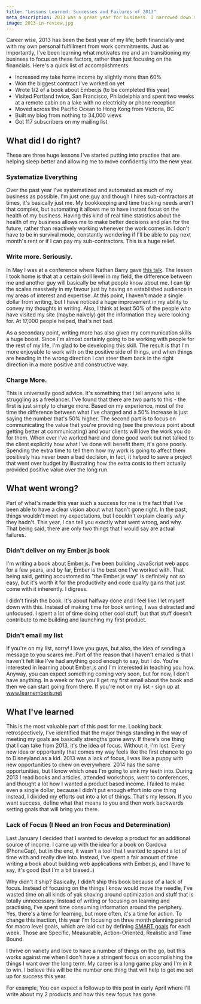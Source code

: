 ```yaml
---
title: "Lessons Learned: Successes and Failures of 2013"
meta_description: 2013 was a great year for business. I narrowed down my business, but need to achieve a strong focus.
image: 2013-in-review.jpg
---
```


Career wise, 2013 has been the best year of my life; both financially and with my own personal fulfillment from work commitments. Just as importantly, I've been learning what motivates me and am transitioning my business to focus on these factors, rather than just focusing on the financials. Here's a quick list of accomplishments:

* Increased my take home income by slightly more than 60%
* Won the biggest contract I've worked on yet
* Wrote 1/2 of a book about Ember.js (to be completed this year)
* Visited Portland twice, San Francisco, Philadelphia and spent two weeks at a remote cabin on a lake with no electricity or phone reception
* Moved across the Pacific Ocean to Hong Kong from Victoria, BC
* Built my blog from nothing to 34,000 views
* Got 117 subscribers on my mailing list

<h2>What did I do right?</h2>
These are three huge lessons I've started putting into practise that are helping sleep better and allowing me to move confidently into the new year.
<h3>Systematize Everything</h3>
Over the past year I've systematized and automated as much of my business as possible. I'm just one guy and though I hires sub-contractors at times, it's basically just me. My bookkeeping and time tracking needs aren't that complex, but automating it allows me to have instant focus on the health of my business. Having this kind of real time statistics about the health of my business allows me to make better decisions and plan for the future, rather than reactively working whenever the work comes in. I don't have to be in survival mode, constantly wondering if I'll be able to pay next month's rent or if I can pay my sub-contractors. This is a huge relief.
<h3>Write more. Seriously.</h3>
In May I was at a conference where Nathan Barry gave <a href="http://fast.wistia.net/embed/iframe/4n4oitiwyw">this talk</a>. The lesson I took home is that at a certain skill level in my field, the difference between me and another guy will basically be what people know about me. I can tip the scales massively in my favour just by having an established audience in my areas of interest and expertise. At this point, I haven't made a single dollar from writing, but I have noticed a huge improvement in my ability to convey my thoughts in writing. Also, I think at least 50% of the people who have visited my site (maybe naively) got the information they were looking for. At 17,000 people helped, that's not bad.

As a secondary point, writing more has also given my communication skills a huge boost. Since I'm almost certainly going to be working with people for the rest of my life, I'm glad to be developing this skill. The result is that I'm more enjoyable to work with on the positive side of things, and when things are heading in the wrong direction I can steer them back in the right direction in a more positive and constructive way.
<h3>Charge More.</h3>
This is universally good advice. It's something that I tell anyone who is struggling as a freelancer. I've found that there are two parts to this - the first is just simply to charge more. Based on my experience, most of the time the difference between what I've charged and a 50% increase is just saying the number that's 50% higher. The second part is to focus on communicating the value that you're providing (see the previous point about getting better at communicating) and your clients will love the work you do for them. When ever I've worked hard and done good work but not talked to the client explicitly how what I've done will benefit them, it's gone poorly. Spending the extra time to tell them how my work is going to affect them positively has never been a bad decision, in fact, it helped to save a project that went over budget by illustrating how the extra costs to them actually provided positive value over the long run.
<h2>What went wrong?</h2>
Part of what's made this year such a success for me is the fact that I've been able to have a clear vision about what hasn't gone right. In the past, things wouldn't meet my expectations, but I couldn't explain clearly <em>why</em> they hadn't. This year, I can tell you exactly what went wrong, and why. That being said, there are only two things that I would say are actual failures.
<h3>Didn't deliver on my Ember.js book</h3>
I'm writing a book about Ember.js. I've been building JavaScript web apps for a few years, and by far, Ember is the best one I've worked with. That being said, getting accustomed to "the Ember.js way" is definitely not so easy, but it's worth it for the productivity and code quality gains that just come with it inherently. I digress.

I didn't finish the book. It's about halfway done and I feel like I let myself down with this. Instead of making time for book writing, I was distracted and unfocused. I spent a lot of time doing other cool stuff, but that stuff doesn't contribute to me building and launching my first product.
<h3>Didn't email my list</h3>
If you're on my list, sorry! I love you guys, but also, the idea of sending a message to you scares me. Part of the reason that I haven't emailed is that I haven't felt like I've had anything good enough to say, but I do. You're interested in learning about Ember.js and I'm interested in teaching you how. Anyway, you can expect something coming very soon, but for now, I don't have anything. In a week or two you'll get my first email about the book and then we can start going from there. If you're not on my list - sign up at <a href="http://www.learnemberjs.net">www.learnemberjs.net</a>
<h2>What I've learned</h2>
This is the most valuable part of this post for me. Looking back retrospectively, I've identified that the major things standing in the way of meeting my goals are basically strengths gone awry. If there's one thing that I can take from 2013, it's the idea of focus. Without it, I'm lost. Every new idea or opportunity that comes my way feels like the first chance to go to Disneyland as a kid. 2013 was a lack of focus, I was like a puppy with new opportunities to chew on everywhere. 2014 has the same opportunities, but I know which ones I'm going to sink my teeth into. During 2013 I read books and articles, attended workshops, went to conferences, and thought a lot how I wanted a product based income. I failed to make even a single dollar, because I didn't put enough effort into one thing instead, I divided my efforts out into a lot of things. That's my lesson. If you want success, define what that means to you and then work backwards setting goals that will bring you there.
<h3>Lack of Focus (I Need an Iron Focus and Determination)</h3>
Last January I decided that I wanted to develop a product for an additional source of income. I came up with the idea for a book on Cordova (PhoneGap), but in the end, it wasn't a tool that I wanted to spend a lot of time with and really dive into. Instead, I've spent a fair amount of time writing a book about building web applications with Ember.js, and I have to say, it's good (but I'm a bit biased..)

Why didn't it ship? Basically, I didn't ship this book because of a lack of focus. Instead of focusing on the things I know would move the needle, I've wasted time on all kinds of yak shaving around optimization and stuff that is totally unnecessary. Instead of writing or focusing on learning and practising, I've spent time consuming information around the periphery. Yes, there's a time for learning, but more often, it's a time for action. To change this inaction, this year I'm focusing on three month planning period for macro level goals, which are laid out by defining <a href="http://en.wikipedia.org/wiki/SMART_criteria">SMART goals</a> for each week. Those are Specific, Measurable, Action-Oriented, Realistic and Time Bound.

I thrive on variety and love to have a number of things on the go, but this works against me when I don't have a stringent focus on accomplishing the things I want over the long term. My career is a long game play and I'm in it to win. I believe this will be the number one thing that will help to get me set up for success this year.

For example, You can expect a followup to this post in early April where I'll write about my 2 products and how this new focus has gone.
